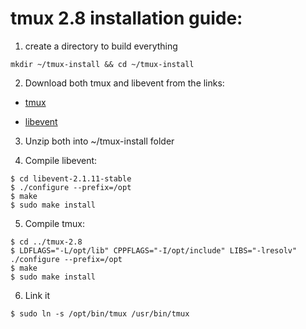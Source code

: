 # tmux 2.8 installation guide:

1. create a directory to build everything

```
mkdir ~/tmux-install && cd ~/tmux-install
```

2. Download both tmux and libevent from the links:

* [tmux](https://github-production-release-asset-2e65be.s3.amazonaws.com/36836475/5a094980-d243-11e8-86af-e58f1d50f593?X-Amz-Algorithm=AWS4-HMAC-SHA256&X-Amz-Credential=AKIAIWNJYAX4CSVEH53A%2F20190828%2Fus-east-1%2Fs3%2Faws4_request&X-Amz-Date=20190828T202042Z&X-Amz-Expires=300&X-Amz-Signature=d748b34db01d85)

* [libevent](https://github-production-release-asset-2e65be.s3.amazonaws.com/1856976/a82fc680-b4be-11e9-9ff0-6f5e259454e8?X-Amz-Algorithm=AWS4-HMAC-SHA256&X-Amz-Credential=AKIAIWNJYAX4CSVEH53A%2F20190828%2Fus-east-1%2Fs3%2Faws4_request&X-Amz-Date=20190828T202110Z&X-Amz-Expires=300&X-Amz-Signature=d906d130763f03a)

3. Unzip both into ~/tmux-install folder

4. Compile libevent:
```
$ cd libevent-2.1.11-stable
$ ./configure --prefix=/opt
$ make
$ sudo make install
```
5. Compile tmux:
```
$ cd ../tmux-2.8
$ LDFLAGS="-L/opt/lib" CPPFLAGS="-I/opt/include" LIBS="-lresolv" ./configure --prefix=/opt
$ make
$ sudo make install
```

6. Link it
```
$ sudo ln -s /opt/bin/tmux /usr/bin/tmux
```
